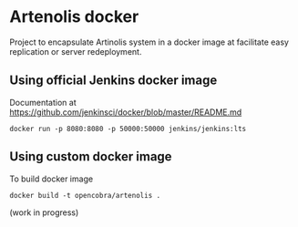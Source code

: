 # Artenolis docker

Project to encapsulate Artinolis system in a docker image at facilitate easy replication or
server redeployment.


## Using official Jenkins docker image

Documentation at 
https://github.com/jenkinsci/docker/blob/master/README.md


```
docker run -p 8080:8080 -p 50000:50000 jenkins/jenkins:lts
```


## Using custom docker image

To build docker image

```
docker build -t opencobra/artenolis .
```

(work in progress)



